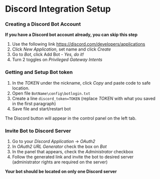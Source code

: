 # Discord Integration Setup

### Creating a Discord Bot Account

**If you have a Discord bot account already, you can skip this step**

1. Use the following link https://discord.com/developers/applications
2. Click *New Application*, set name and click *Create*
3. Go to *Bot*, click Add Bot - *Yes, do it!*
4. Turn 2 toggles on *Privileged Gateway Intents*

### Getting and Setup Bot token

1. In the *TOKEN* under the nickname, click *Copy* and paste code to safe location.
2. Open file `BotName\config\botlogin.txt`
3. Create a line `discord_token=TOKEN` (replace *TOKEN* with what you saved in the first paragraph)
4. Save file and start/restart bot

The Discord button will appear in the control panel on the left tab.

### Invite Bot to Discord Server

1. Go to your *Discord Application* -> *OAuth2*
2. In *OAuth2 URL Generator* check the box on *Bot*
3. In the panel that appears, check the *Administrator* checkbox
4. Follow the generated link and invite the bot to desired server (administrator rights are required on the server)

**Your bot should be located on only one Discord server**
